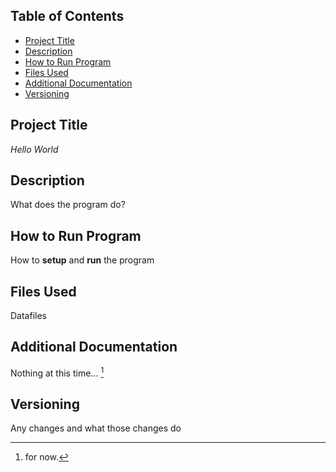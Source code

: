 ## Table of Contents

- [Project Title](#Project-Title)
- [Description](#Description)
- [How to Run Program](#How-to-Run-Program)
- [Files Used](#Files-Used)
- [Additional Documentation](#Additional-Documentation)
- [Versioning](#Versioning)

## Project Title 

*Hello World* 

## Description

What does the program do? 

## How to Run Program

How to **setup** and **run** the program

## Files Used

Datafiles

## Additional Documentation

Nothing at this time... [^1]

[^1]: for now.

## Versioning

Any changes and what those changes do 
